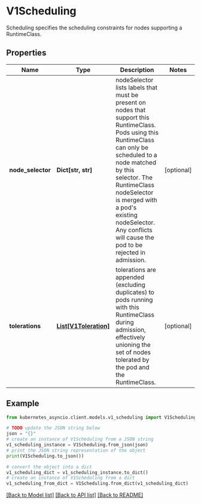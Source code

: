 # V1Scheduling

Scheduling specifies the scheduling constraints for nodes supporting a RuntimeClass.

## Properties

Name | Type | Description | Notes
------------ | ------------- | ------------- | -------------
**node_selector** | **Dict[str, str]** | nodeSelector lists labels that must be present on nodes that support this RuntimeClass. Pods using this RuntimeClass can only be scheduled to a node matched by this selector. The RuntimeClass nodeSelector is merged with a pod&#39;s existing nodeSelector. Any conflicts will cause the pod to be rejected in admission. | [optional] 
**tolerations** | [**List[V1Toleration]**](V1Toleration.md) | tolerations are appended (excluding duplicates) to pods running with this RuntimeClass during admission, effectively unioning the set of nodes tolerated by the pod and the RuntimeClass. | [optional] 

## Example

```python
from kubernetes_asyncio.client.models.v1_scheduling import V1Scheduling

# TODO update the JSON string below
json = "{}"
# create an instance of V1Scheduling from a JSON string
v1_scheduling_instance = V1Scheduling.from_json(json)
# print the JSON string representation of the object
print(V1Scheduling.to_json())

# convert the object into a dict
v1_scheduling_dict = v1_scheduling_instance.to_dict()
# create an instance of V1Scheduling from a dict
v1_scheduling_from_dict = V1Scheduling.from_dict(v1_scheduling_dict)
```
[[Back to Model list]](../README.md#documentation-for-models) [[Back to API list]](../README.md#documentation-for-api-endpoints) [[Back to README]](../README.md)


